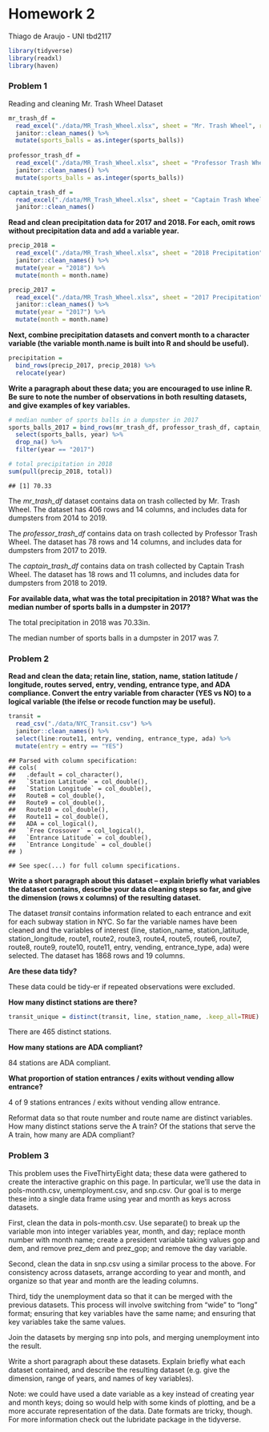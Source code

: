 Homework 2
================
Thiago de Araujo - UNI tbd2117

``` r
library(tidyverse)
library(readxl)
library(haven)
```

### Problem 1

Reading and cleaning Mr. Trash Wheel Dataset

``` r
mr_trash_df = 
  read_excel("./data/MR_Trash_Wheel.xlsx", sheet = "Mr. Trash Wheel", range = "A2:N408") %>% 
  janitor::clean_names() %>% 
  mutate(sports_balls = as.integer(sports_balls))
  
professor_trash_df = 
  read_excel("./data/MR_Trash_Wheel.xlsx", sheet = "Professor Trash Wheel", range = "A2:N80") %>% 
  janitor::clean_names() %>% 
  mutate(sports_balls = as.integer(sports_balls))

captain_trash_df = 
  read_excel("./data/MR_Trash_Wheel.xlsx", sheet = "Captain Trash Wheel", range = "A2:k20") %>% 
  janitor::clean_names()
```

**Read and clean precipitation data for 2017 and 2018. For each, omit
rows without precipitation data and add a variable year.**

``` r
precip_2018 = 
  read_excel("./data/MR_Trash_Wheel.xlsx", sheet = "2018 Precipitation", range = "A2:B14") %>% 
  janitor::clean_names() %>% 
  mutate(year = "2018") %>% 
  mutate(month = month.name)

precip_2017 = 
  read_excel("./data/MR_Trash_Wheel.xlsx", sheet = "2017 Precipitation", range = "A2:B14") %>% 
  janitor::clean_names() %>% 
  mutate(year = "2017") %>% 
  mutate(month = month.name)
```

**Next, combine precipitation datasets and convert month to a character
variable (the variable month.name is built into R and should be
useful).**

``` r
precipitation =
  bind_rows(precip_2017, precip_2018) %>%
  relocate(year)
```

**Write a paragraph about these data; you are encouraged to use inline
R. Be sure to note the number of observations in both resulting
datasets, and give examples of key variables.**

``` r
# median number of sports balls in a dumpster in 2017
sports_balls_2017 = bind_rows(mr_trash_df, professor_trash_df, captain_trash_df) %>% 
  select(sports_balls, year) %>% 
  drop_na() %>% 
  filter(year == "2017")

# total precipitation in 2018
sum(pull(precip_2018, total))
```

    ## [1] 70.33

The *mr\_trash\_df* dataset contains data on trash collected by
Mr. Trash Wheel. The dataset has 406 rows and 14 columns, and includes
data for dumpsters from 2014 to 2019.

The *professor\_trash\_df* contains data on trash collected by Professor
Trash Wheel. The dataset has 78 rows and 14 columns, and includes data
for dumpsters from 2017 to 2019.

The *captain\_trash\_df* contains data on trash collected by Captain
Trash Wheel. The dataset has 18 rows and 11 columns, and includes data
for dumpsters from 2018 to 2019.

**For available data, what was the total precipitation in 2018? What was
the median number of sports balls in a dumpster in 2017?**

The total precipitation in 2018 was 70.33in.

The median number of sports balls in a dumpster in 2017 was 7.

### Problem 2

**Read and clean the data; retain line, station, name, station latitude
/ longitude, routes served, entry, vending, entrance type, and ADA
compliance. Convert the entry variable from character (YES vs NO) to a
logical variable (the ifelse or recode function may be useful).**

``` r
transit = 
  read_csv("./data/NYC_Transit.csv") %>% 
  janitor::clean_names() %>% 
  select(line:route11, entry, vending, entrance_type, ada) %>% 
  mutate(entry = entry == "YES")
```

    ## Parsed with column specification:
    ## cols(
    ##   .default = col_character(),
    ##   `Station Latitude` = col_double(),
    ##   `Station Longitude` = col_double(),
    ##   Route8 = col_double(),
    ##   Route9 = col_double(),
    ##   Route10 = col_double(),
    ##   Route11 = col_double(),
    ##   ADA = col_logical(),
    ##   `Free Crossover` = col_logical(),
    ##   `Entrance Latitude` = col_double(),
    ##   `Entrance Longitude` = col_double()
    ## )

    ## See spec(...) for full column specifications.

**Write a short paragraph about this dataset – explain briefly what
variables the dataset contains, describe your data cleaning steps so
far, and give the dimension (rows x columns) of the resulting dataset.**

The dataset *transit* contains information related to each entrance and
exit for each subway station in NYC. So far the variable names have been
cleaned and the variables of interest (line, station\_name,
station\_latitude, station\_longitude, route1, route2, route3, route4,
route5, route6, route7, route8, route9, route10, route11, entry,
vending, entrance\_type, ada) were selected. The dataset has 1868 rows
and 19 columns.

**Are these data tidy?**

These data could be tidy-er if repeated observations were excluded.

**How many distinct stations are there?**

``` r
transit_unique = distinct(transit, line, station_name, .keep_all=TRUE)
```

There are 465 distinct stations.

**How many stations are ADA compliant?**

84 stations are ADA compliant.

**What proportion of station entrances / exits without vending allow
entrance?**

4 of 9 stations entrances / exits without vending allow entrance.

Reformat data so that route number and route name are distinct
variables. How many distinct stations serve the A train? Of the stations
that serve the A train, how many are ADA compliant?

### Problem 3

This problem uses the FiveThirtyEight data; these data were gathered to
create the interactive graphic on this page. In particular, we’ll use
the data in pols-month.csv, unemployment.csv, and snp.csv. Our goal is
to merge these into a single data frame using year and month as keys
across datasets.

First, clean the data in pols-month.csv. Use separate() to break up the
variable mon into integer variables year, month, and day; replace month
number with month name; create a president variable taking values gop
and dem, and remove prez\_dem and prez\_gop; and remove the day
variable.

Second, clean the data in snp.csv using a similar process to the above.
For consistency across datasets, arrange according to year and month,
and organize so that year and month are the leading columns.

Third, tidy the unemployment data so that it can be merged with the
previous datasets. This process will involve switching from “wide” to
“long” format; ensuring that key variables have the same name; and
ensuring that key variables take the same values.

Join the datasets by merging snp into pols, and merging unemployment
into the result.

Write a short paragraph about these datasets. Explain briefly what each
dataset contained, and describe the resulting dataset (e.g. give the
dimension, range of years, and names of key variables).

Note: we could have used a date variable as a key instead of creating
year and month keys; doing so would help with some kinds of plotting,
and be a more accurate representation of the data. Date formats are
tricky, though. For more information check out the lubridate package in
the tidyverse.
